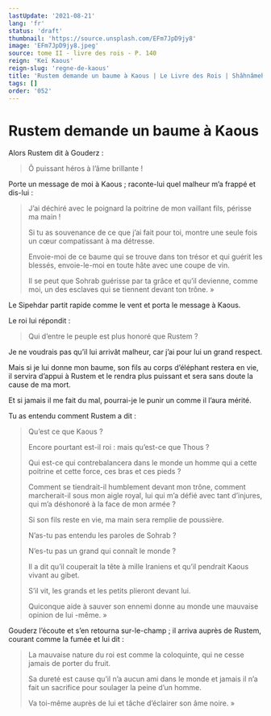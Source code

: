 ```yaml
---
lastUpdate: '2021-08-21'
lang: 'fr'
status: 'draft'
thumbnail: 'https://source.unsplash.com/EFm7JpD9jy8'
image: 'EFm7JpD9jy8.jpeg'
source: tome II - livre des rois - P. 140
reign: 'Keï Kaous'
reign-slug: 'regne-de-kaous'
title: 'Rustem demande un baume à Kaous | Le Livre des Rois | Shâhnâmeh'
tags: []
order: '052'
---
```


<!-- LTeX: language=fr -->

# Rustem demande un baume à Kaous

Alors Rustem dit à Gouderz :

> Ô puissant héros à l’âme brillante !

Porte un message de moi à Kaous ; raconte-lui quel malheur m’a frappé et dis-lui :

> J’ai déchiré avec le poignard la poitrine de mon vaillant fils, périsse ma main !
>
> Si tu as souvenance de ce que j’ai fait pour toi, montre une seule fois un cœur compatissant à ma détresse.
>
> Envoie-moi de ce baume qui se trouve dans ton trésor et qui guérit les blessés, envoie-le-moi en toute hâte avec une coupe de vin.
>
> Il se peut que Sohrab guérisse par ta grâce et qu’il devienne, comme moi, un des esclaves qui se tiennent devant ton trône. »

Le Sipehdar partit rapide comme le vent et porta le message à Kaous.

Le roi lui répondit :

> Qui d’entre le peuple est plus honoré que Rustem ?

Je ne voudrais pas qu’il lui arrivât malheur, car j’ai pour lui un grand respect.

Mais si je lui donne mon baume, son fils au corps d’éléphant restera en vie, il servira d’appui à Rustem et le rendra plus puissant et sera sans doute la cause de ma mort.

Et si jamais il me fait du mal, pourrai-je le punir un comme il l’aura mérité.

Tu as entendu comment Rustem a dit :

> Qu’est ce que Kaous ?
>
> Encore pourtant est-il roi : mais qu’est-ce que Thous ?
>
> Qui est-ce qui contrebalancera dans le monde un homme qui a cette poitrine et cette force, ces bras et ces pieds ?
>
> Comment se tiendrait-il humblement devant mon trône, comment marcherait-il sous mon aigle royal, lui qui m’a défié avec tant d’injures, qui m’a déshonoré à la face de mon armée ?
>
> Si son fils reste en vie, ma main sera remplie de poussière.
>
> N’as-tu pas entendu les paroles de Sohrab ?
>
> N’es-tu pas un grand qui connaît le monde ?
>
> Il a dit qu’il couperait la tête à mille Iraniens et qu’il pendrait Kaous vivant au gibet.
>
> S’il vit, les grands et les petits plieront devant lui.
>
> Quiconque aide à sauver son ennemi donne au monde une mauvaise opinion de lui -même. »

Gouderz l’écoute et s’en retourna sur-le-champ ; il arriva auprès de Rustem, courant comme la fumée et lui dit :

> La mauvaise nature du roi est comme la coloquinte, qui ne cesse jamais de porter du fruit.
>
> Sa dureté est cause qu’il n’a aucun ami dans le monde et jamais il n’a fait un sacrifice pour soulager la peine d’un homme.
>
> Va toi-même auprès de lui et tâche d’éclairer son âme noire. »
